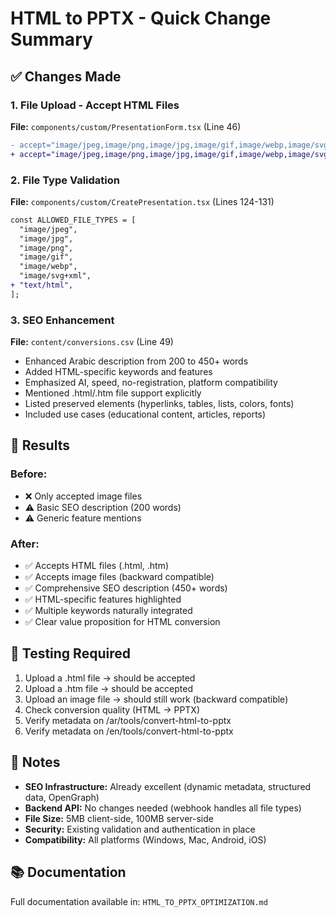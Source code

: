 # HTML to PPTX - Quick Change Summary

## ✅ Changes Made

### 1. File Upload - Accept HTML Files
**File:** `components/custom/PresentationForm.tsx` (Line 46)
```diff
- accept="image/jpeg,image/png,image/jpg,image/gif,image/webp,image/svg+xml,.jpg,.jpeg,.png,.gif,.webp,.svg"
+ accept="image/jpeg,image/png,image/jpg,image/gif,image/webp,image/svg+xml,text/html,.jpg,.jpeg,.png,.gif,.webp,.svg,.html,.htm"
```

### 2. File Type Validation
**File:** `components/custom/CreatePresentation.tsx` (Lines 124-131)
```diff
const ALLOWED_FILE_TYPES = [
  "image/jpeg",
  "image/jpg",
  "image/png",
  "image/gif",
  "image/webp",
  "image/svg+xml",
+ "text/html",
];
```

### 3. SEO Enhancement
**File:** `content/conversions.csv` (Line 49)
- Enhanced Arabic description from 200 to 450+ words
- Added HTML-specific keywords and features
- Emphasized AI, speed, no-registration, platform compatibility
- Mentioned .html/.htm file support explicitly
- Listed preserved elements (hyperlinks, tables, lists, colors, fonts)
- Included use cases (educational content, articles, reports)

## 🎯 Results

### Before:
- ❌ Only accepted image files
- ⚠️ Basic SEO description (200 words)
- ⚠️ Generic feature mentions

### After:
- ✅ Accepts HTML files (.html, .htm)
- ✅ Accepts image files (backward compatible)
- ✅ Comprehensive SEO description (450+ words)
- ✅ HTML-specific features highlighted
- ✅ Multiple keywords naturally integrated
- ✅ Clear value proposition for HTML conversion

## 🚀 Testing Required

1. Upload a .html file → should be accepted
2. Upload a .htm file → should be accepted
3. Upload an image file → should still work (backward compatible)
4. Check conversion quality (HTML → PPTX)
5. Verify metadata on /ar/tools/convert-html-to-pptx
6. Verify metadata on /en/tools/convert-html-to-pptx

## 📝 Notes

- **SEO Infrastructure:** Already excellent (dynamic metadata, structured data, OpenGraph)
- **Backend API:** No changes needed (webhook handles all file types)
- **File Size:** 5MB client-side, 100MB server-side
- **Security:** Existing validation and authentication in place
- **Compatibility:** All platforms (Windows, Mac, Android, iOS)

## 📚 Documentation

Full documentation available in: `HTML_TO_PPTX_OPTIMIZATION.md`
